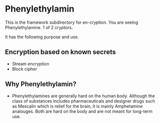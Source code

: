 Phenylethylamin
===============

This is the framework subdirectory for en-cryption.
You are seeing Phenylethylamine. 1 of 2 cryptors.

It has the following purpose and use.

Encryption based on known secrets
---------------------------------
- Stream encryption
- Block cipher

Why Phenylethylamin?
--------------------
* Phenylethylamines are generally hard on the human body. Although the class of
  substances includes pharmaceuticals and designer drugs such as Mescalin which
  is relief for the brain, it is mainly Amphetamine analouges. Both are hard on
  the body and are not meant for long-term use.

